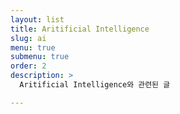 ```yaml
---
layout: list
title: Aritificial Intelligence
slug: ai
menu: true
submenu: true
order: 2
description: >
  Aritificial Intelligence와 관련된 글

---
```

